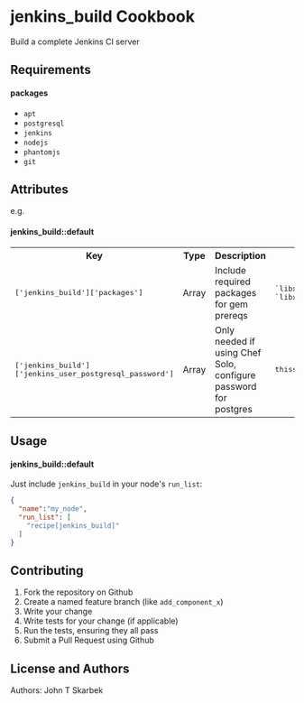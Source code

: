jenkins_build Cookbook
======================
Build a complete Jenkins CI server

Requirements
------------
#### packages
- `apt`
- `postgresql`
- `jenkins`
- `nodejs`
- `phantomjs`
- `git`

Attributes
----------

e.g.
#### jenkins_build::default
<table>
  <tr>
    <th>Key</th>
    <th>Type</th>
    <th>Description</th>
    <th>Default</th>
  </tr>
  <tr>
    <td><tt>['jenkins_build']['packages']</tt></td>
    <td>Array</td>
    <td>Include required packages for gem prereqs</td>
    <td><tt>`libxml2-dev` `libxslt-dev`</tt></td>
  </tr>
  <tr>
    <td><tt>['jenkins_build']['jenkins_user_postgresql_password']</tt></td>
    <td>Array</td>
    <td>Only needed if using Chef Solo, configure password for postgres</td>
    <td><tt>thisshouldbechanged</tt></td>
  </tr>
</table>

Usage
-----
#### jenkins_build::default
Just include `jenkins_build` in your node's `run_list`:

```json
{
  "name":"my_node",
  "run_list": [
    "recipe[jenkins_build]"
  ]
}
```

Contributing
------------
1. Fork the repository on Github
2. Create a named feature branch (like `add_component_x`)
3. Write your change
4. Write tests for your change (if applicable)
5. Run the tests, ensuring they all pass
6. Submit a Pull Request using Github

License and Authors
-------------------
Authors: John T Skarbek

